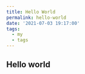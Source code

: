 ```yaml
---
title: Hello World
permalink: hello-world
date: '2021-07-03 19:17:00'
tags: 
  - my
  - tags
---
```


## Hello world